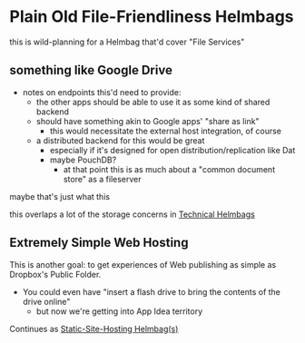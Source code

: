 # Plain Old File-Friendliness Helmbags

this is wild-planning for a Helmbag that'd cover "File Services"

## something like Google Drive

- notes on endpoints this'd need to provide:
  - the other apps should be able to use it as some kind of shared backend
  - should have something akin to Google apps' "share as link"
    - this would necessitate the external host integration, of course
  - a distributed backend for this would be great
    - especially if it's designed for open distribution/replication like Dat
    - maybe PouchDB?
      - at that point this is as much about a "common document store" as a fileserver

maybe that's just what this

this overlaps a lot of the storage concerns in [Technical Helmbags](a39sa-qmz8m-6r8cs-62h3v-3ve8v)

## Extremely Simple Web Hosting

This is another goal: to get experiences of Web publishing as simple as Dropbox's Public Folder.

- You could even have "insert a flash drive to bring the contents of the drive online"
  - but now we're getting into App Idea territory

Continues as [Static-Site-Hosting Helmbag(s)](g36tn-ymx54-g092c-a38vs-pvg20)
